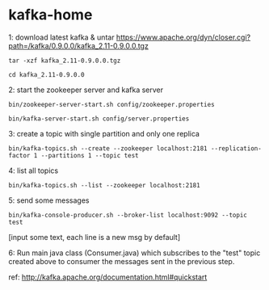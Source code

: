 # kafka-home

1: download latest kafka & untar
https://www.apache.org/dyn/closer.cgi?path=/kafka/0.9.0.0/kafka_2.11-0.9.0.0.tgz

``` tar -xzf kafka_2.11-0.9.0.0.tgz ```

``` cd kafka_2.11-0.9.0.0 ```

2: start the zookeeper server and kafka server

``` bin/zookeeper-server-start.sh config/zookeeper.properties ```

``` bin/kafka-server-start.sh config/server.properties ```

3: create a topic with single partition and only one replica

``` bin/kafka-topics.sh --create --zookeeper localhost:2181 --replication-factor 1 --partitions 1 --topic test ```

4: list all topics

``` bin/kafka-topics.sh --list --zookeeper localhost:2181 ```

5: send some messages

``` bin/kafka-console-producer.sh --broker-list localhost:9092 --topic test ```

[input some text, each line is a new msg by default]

6: Run main java class (Consumer.java) which subscribes to the "test" topic created above to consumer the messages sent in the previous step.

ref: 
http://kafka.apache.org/documentation.html#quickstart
